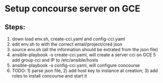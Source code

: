 # Setup concourse server on GCE
## Steps:
1. down load env.sh, create-cci.yaml and config-cci.yaml
2. edit env.sh to with the correct email/project/cred json 
3. source env.sh (all the information should be extrated from the json file)
4. ansible-playbook -s create-cci.yaml, will create a server cci on GCE
5  add group cci and IP to /etc/ansible/hosts
6. ansible-playbook -s config-cci.yaml, will configure concourse
7. TODO: 1) parse json file, 2) add host key to instance at creation; 3) add roles to install concourse and start it

